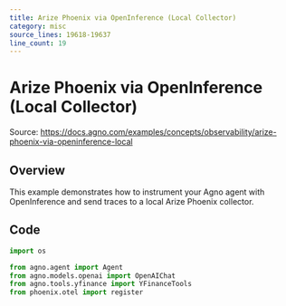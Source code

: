 ```yaml
---
title: Arize Phoenix via OpenInference (Local Collector)
category: misc
source_lines: 19618-19637
line_count: 19
---
```


# Arize Phoenix via OpenInference (Local Collector)
Source: https://docs.agno.com/examples/concepts/observability/arize-phoenix-via-openinference-local



## Overview

This example demonstrates how to instrument your Agno agent with OpenInference and send traces to a local Arize Phoenix collector.

## Code

```python
import os

from agno.agent import Agent
from agno.models.openai import OpenAIChat
from agno.tools.yfinance import YFinanceTools
from phoenix.otel import register


